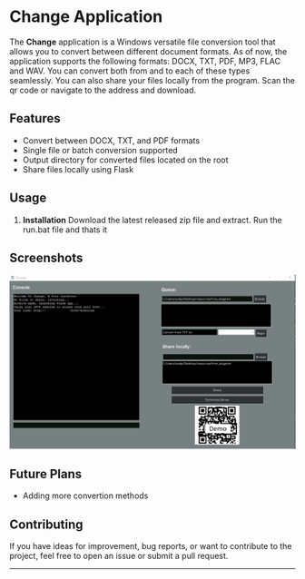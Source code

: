 # Change Application

The **Change** application is a Windows versatile file conversion tool that allows you to convert between different document formats. As of now, the application supports the following formats: DOCX, TXT, PDF, MP3, FLAC and WAV. You can convert both from and to each of these types seamlessly. You can also share your files locally from the program. Scan the qr code or navigate to the address and download.

## Features

- Convert between DOCX, TXT, and PDF formats
- Single file or batch conversion supported
- Output directory for converted files located on the root
- Share files locally using Flask

## Usage

1. **Installation**
  Download the latest released zip file and extract. Run the run.bat file and thats it

## Screenshots
  ![Model](https://github.com/Axel-Negron/Change/blob/main/icon/Demo_image.png)
## Future Plans
- Adding more convertion methods

## Contributing

If you have ideas for improvement, bug reports, or want to contribute to the project, feel free to open an issue or submit a pull request.

---

